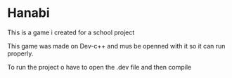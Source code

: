 # Hanabi
This is a game i created for a school project

This game was made on Dev-c++ and mus be openned with it so it can run properly.

To run the project o have to open the .dev file and then compile
